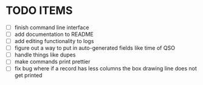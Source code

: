 # TODO ITEMS
- [ ] finish command line interface
- [ ] add documentation to README
- [ ] add editing functionality to logs
- [ ] figure out a way to put in auto-generated fields like time of QSO
- [ ] handle things like dupes
- [ ] make commands print prettier
- [ ] fix bug where if a record has less columns the box drawing line does not get printed